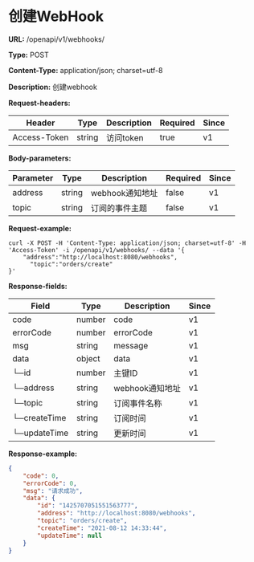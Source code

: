 # 创建WebHook

**URL:** /openapi/v1/webhooks/

**Type:** POST

**Content-Type:** application/json; charset=utf-8

**Description:** 创建webhook

**Request-headers:**

| Header       | Type   | Description | Required | Since |
| ------------ | ------ | ----------- | -------- | ----- |
| Access-Token | string | 访问token     | true     | v1    |

**Body-parameters:**

| Parameter | Type   | Description | Required | Since |
| --------- | ------ | ----------- | -------- | ----- |
| address   | string | webhook通知地址 | false    | v1    |
| topic     | string | 订阅的事件主题     | false    | v1    |

**Request-example:**

```
curl -X POST -H 'Content-Type: application/json; charset=utf-8' -H 'Access-Token' -i /openapi/v1/webhooks/ --data '{
    "address":"http://localhost:8080/webhooks",
      "topic":"orders/create"
}'
```

**Response-fields:**

| Field        | Type   | Description | Since |
| ------------ | ------ | ----------- | ----- |
| code         | number | code        | v1    |
| errorCode    | number | errorCode   | v1    |
| msg          | string | message     | v1    |
| data         | object | data        | v1    |
| └─id         | number | 主键ID        | v1    |
| └─address    | string | webhook通知地址 | v1    |
| └─topic      | string | 订阅事件名称      | v1    |
| └─createTime | string | 订阅时间        | v1    |
| └─updateTime | string | 更新时间        | v1    |

**Response-example:**

```json
{
    "code": 0,
    "errorCode": 0,
    "msg": "请求成功",
    "data": {
        "id": "1425707051551563777",
        "address": "http://localhost:8080/webhooks",
        "topic": "orders/create",
        "createTime": "2021-08-12 14:33:44",
        "updateTime": null
    }
}
```
